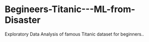 # Begineers-Titanic---ML-from-Disaster
Exploratory Data Analysis of famous Titanic dataset for beginners.. 
